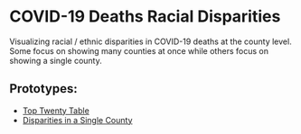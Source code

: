 # COVID-19 Deaths Racial Disparities
Visualizing racial / ethnic disparities in COVID-19 deaths at the county level. Some focus on showing many counties at once while others focus on showing a single county.

## Prototypes:

- [Top Twenty Table](./top-twenty-table.html)
- [Disparities in a Single County](./county-disparity.html)